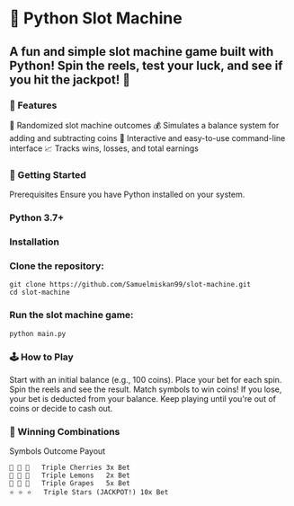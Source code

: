 # 🎰 Python Slot Machine
## A fun and simple slot machine game built with Python! Spin the reels, test your luck, and see if you hit the jackpot! 🎉

### 🌟 Features
🎲 Randomized slot machine outcomes
💰 Simulates a balance system for adding and subtracting coins
🎨 Interactive and easy-to-use command-line interface
📈 Tracks wins, losses, and total earnings

### 🚀 Getting Started
Prerequisites
Ensure you have Python installed on your system.

### Python 3.7+
### Installation
### Clone the repository:
```
git clone https://github.com/Samuelmiskan99/slot-machine.git 
cd slot-machine
```
### Run the slot machine game:
```
python main.py
```
### 🕹️ How to Play
Start with an initial balance (e.g., 100 coins).
Place your bet for each spin.
Spin the reels and see the result.
Match symbols to win coins!
If you lose, your bet is deducted from your balance.
Keep playing until you're out of coins or decide to cash out.

### 🎉 Winning Combinations
Symbols	Outcome	Payout
```
🍒 🍒 🍒	Triple Cherries	3x Bet
🍋 🍋 🍋	Triple Lemons	2x Bet
🍇 🍇 🍇	Triple Grapes	5x Bet
⭐ ⭐ ⭐	Triple Stars (JACKPOT!)	10x Bet
```
